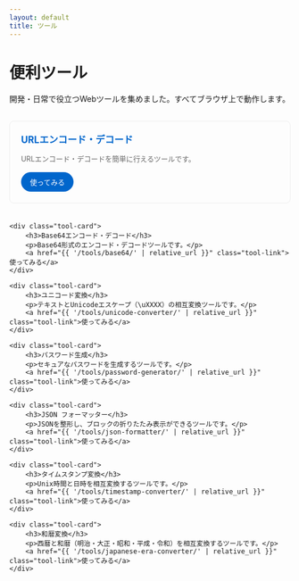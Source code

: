 ```yaml
---
layout: default
title: ツール
---
```


# 便利ツール

開発・日常で役立つWebツールを集めました。すべてブラウザ上で動作します。

<div class="tools-grid">
    <div class="tool-card">
        <h3>URLエンコード・デコード</h3>
        <p>URLエンコード・デコードを簡単に行えるツールです。</p>
        <a href="{{ '/tools/url-encoder/' | relative_url }}" class="tool-link">使ってみる</a>
    </div>

    <div class="tool-card">
        <h3>Base64エンコード・デコード</h3>
        <p>Base64形式のエンコード・デコードツールです。</p>
        <a href="{{ '/tools/base64/' | relative_url }}" class="tool-link">使ってみる</a>
    </div>

    <div class="tool-card">
        <h3>ユニコード変換</h3>
        <p>テキストとUnicodeエスケープ（\uXXXX）の相互変換ツールです。</p>
        <a href="{{ '/tools/unicode-converter/' | relative_url }}" class="tool-link">使ってみる</a>
    </div>

    <div class="tool-card">
        <h3>パスワード生成</h3>
        <p>セキュアなパスワードを生成するツールです。</p>
        <a href="{{ '/tools/password-generator/' | relative_url }}" class="tool-link">使ってみる</a>
    </div>

    <div class="tool-card">
        <h3>JSON フォーマッター</h3>
        <p>JSONを整形し、ブロックの折りたたみ表示ができるツールです。</p>
        <a href="{{ '/tools/json-formatter/' | relative_url }}" class="tool-link">使ってみる</a>
    </div>

    <div class="tool-card">
        <h3>タイムスタンプ変換</h3>
        <p>Unix時間と日時を相互変換するツールです。</p>
        <a href="{{ '/tools/timestamp-converter/' | relative_url }}" class="tool-link">使ってみる</a>
    </div>

    <div class="tool-card">
        <h3>和暦変換</h3>
        <p>西暦と和暦（明治・大正・昭和・平成・令和）を相互変換するツールです。</p>
        <a href="{{ '/tools/japanese-era-converter/' | relative_url }}" class="tool-link">使ってみる</a>
    </div>
</div>

<style>
.tools-grid {
    display: grid;
    grid-template-columns: repeat(auto-fit, minmax(280px, 1fr));
    gap: 20px;
    margin-top: 30px;
}

.tool-card {
    background: #fdfdfd;
    border: 1px solid #eee;
    border-radius: 8px;
    padding: 20px;
    transition: all 0.2s ease;
}

.tool-card:hover {
    box-shadow: 0 4px 12px rgba(0, 0, 0, 0.1);
    border-color: #ddd;
}

.tool-card h3 {
    color: #0066cc;
    margin: 0 0 10px 0;
    font-size: 1.2em;
}

.tool-card p {
    color: #666;
    font-size: 0.9em;
    margin-bottom: 15px;
}

.tool-link {
    display: inline-block;
    background: #0066cc;
    color: white;
    padding: 8px 16px;
    border-radius: 20px;
    text-decoration: none;
    font-size: 0.9em;
    transition: background 0.2s ease;
}

.tool-link:hover {
    background: #0052a3;
    text-decoration: none;
    color: white;
}
</style>